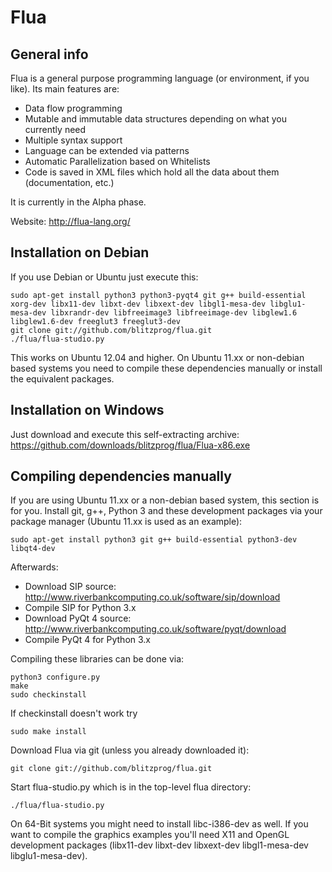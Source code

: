 Flua
====================

General info
---------------------

Flua is a general purpose programming language (or environment, if you like).
Its main features are:

 * Data flow programming
 * Mutable and immutable data structures depending on what you currently need
 * Multiple syntax support
 * Language can be extended via patterns
 * Automatic Parallelization based on Whitelists
 * Code is saved in XML files which hold all the data about them (documentation, etc.)

It is currently in the Alpha phase.

Website: http://flua-lang.org/

Installation on Debian
---------------------
If you use Debian or Ubuntu just execute this:

    sudo apt-get install python3 python3-pyqt4 git g++ build-essential xorg-dev libx11-dev libxt-dev libxext-dev libgl1-mesa-dev libglu1-mesa-dev libxrandr-dev libfreeimage3 libfreeimage-dev libglew1.6 libglew1.6-dev freeglut3 freeglut3-dev
    git clone git://github.com/blitzprog/flua.git
    ./flua/flua-studio.py

This works on Ubuntu 12.04 and higher. On Ubuntu 11.xx or non-debian based systems you need to compile these dependencies manually or install the equivalent packages.

Installation on Windows
---------------------
Just download and execute this self-extracting archive:
https://github.com/downloads/blitzprog/flua/Flua-x86.exe

Compiling dependencies manually
---------------------

If you are using Ubuntu 11.xx or a non-debian based system, this section is for you.
Install git, g++, Python 3 and these development packages via your package manager (Ubuntu 11.xx is used as an example):

    sudo apt-get install python3 git g++ build-essential python3-dev libqt4-dev

Afterwards:

 * Download SIP source: http://www.riverbankcomputing.co.uk/software/sip/download
 * Compile SIP for Python 3.x
 * Download PyQt 4 source: http://www.riverbankcomputing.co.uk/software/pyqt/download
 * Compile PyQt 4 for Python 3.x
 
Compiling these libraries can be done via:

    python3 configure.py
    make
    sudo checkinstall

If checkinstall doesn't work try

    sudo make install

Download Flua via git (unless you already downloaded it):

    git clone git://github.com/blitzprog/flua.git
    
Start flua-studio.py which is in the top-level flua directory:
    
    ./flua/flua-studio.py
    
On 64-Bit systems you might need to install libc-i386-dev as well.
If you want to compile the graphics examples you'll need X11 and OpenGL
development packages (libx11-dev libxt-dev libxext-dev libgl1-mesa-dev libglu1-mesa-dev).
